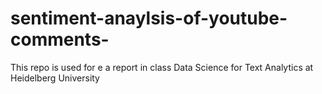 # sentiment-anaylsis-of-youtube-comments-
This repo is used for e a report in class Data Science for Text Analytics at  Heidelberg University
